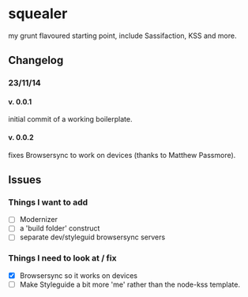 squealer
========

my grunt flavoured starting point, include Sassifaction, KSS and more.

## Changelog

### 23/11/14

#### v. 0.0.1

initial commit of a working boilerplate.

#### v. 0.0.2

fixes Browsersync to work on devices (thanks to Matthew Passmore).


## Issues

### Things I want to add

- [ ] Modernizer
- [ ] a 'build folder' construct
- [ ] separate dev/styleguid browsersync servers

### Things I need to look at / fix

- [x] Browsersync so it works on devices
- [ ] Make Styleguide a bit more 'me' rather than the node-kss template.
